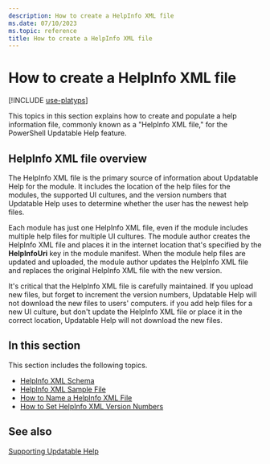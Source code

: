 ```yaml
---
description: How to create a HelpInfo XML file
ms.date: 07/10/2023
ms.topic: reference
title: How to create a HelpInfo XML file
---
```

# How to create a HelpInfo XML file

[!INCLUDE [use-platyps](../../../includes/use-platyps.md)]

This topics in this section explains how to create and populate a help information file, commonly
known as a "HelpInfo XML file," for the PowerShell Updatable Help feature.

## HelpInfo XML file overview

The HelpInfo XML file is the primary source of information about Updatable Help for the module. It
includes the location of the help files for the modules, the supported UI cultures, and the version
numbers that Updatable Help uses to determine whether the user has the newest help files.

Each module has just one HelpInfo XML file, even if the module includes multiple help files for
multiple UI cultures. The module author creates the HelpInfo XML file and places it in the internet
location that's specified by the **HelpInfoUri** key in the module manifest. When the module help
files are updated and uploaded, the module author updates the HelpInfo XML file and replaces the
original HelpInfo XML file with the new version.

It's critical that the HelpInfo XML file is carefully maintained. If you upload new files, but
forget to increment the version numbers, Updatable Help will not download the new files to users'
computers. if you add help files for a new UI culture, but don't update the HelpInfo XML file or
place it in the correct location, Updatable Help will not download the new files.

## In this section

This section includes the following topics.

- [HelpInfo XML Schema][02]
- [HelpInfo XML Sample File][01]
- [How to Name a HelpInfo XML File][03]
- [How to Set HelpInfo XML Version Numbers][04]

## See also

[Supporting Updatable Help][05]

<!-- link references -->
[01]: ./helpinfo-xml-sample-file.md
[02]: ./helpinfo-xml-schema.md
[03]: ./how-to-name-a-helpinfo-xml-file.md
[04]: ./how-to-set-helpinfo-xml-version-numbers.md
[05]: ./supporting-updatable-help.md
